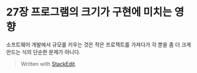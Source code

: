 # 27장 프로그램의 크기가 구현에 미치는 영향

소프트웨어 개발에서 규모를 키우는 것은 작은 프로젝트를 가져다가 각 뿐을 좀 더 크게 만드는 식의 단순한 문제가 아니다. 


> Written with [StackEdit](https://stackedit.io/).
<!--stackedit_data:
eyJoaXN0b3J5IjpbLTI2MjEzODcxNiwtMTA4NTMzODc0N119
-->